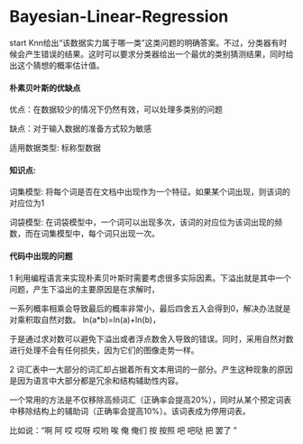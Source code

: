 # Bayesian-Linear-Regression
start
Knn给出“该数据实力属于哪一类”这类问题的明确答案。不过，分类器有时候会产生错误的结果。这时可以要求分类器给出一个最优的类别猜测结果，同时给出这个猜想的概率估计值。

#### 朴素贝叶斯的优缺点

优点：在数据较少的情况下仍然有效，可以处理多类别的问题

缺点：对于输入数据的准备方式较为敏感

适用数据类型: 标称型数据


#### 知识点:

词集模型: 将每个词是否在文档中出现作为一个特征。如果某个词出现，则该词的对应位为1

词袋模型: 在词袋模型中，一个词可以出现多次，该词的对应位为该词出现的频数，而在词集模型中，每个词只出现一次。


#### 代码中出现的问题

1  利用编程语言来实现朴素贝叶斯时需要考虑很多实际因素。下溢出就是其中一个问题，产生下溢出的主要原因是在求解时，

一系列概率相乘会导致最后的概率非常小，最后四舍五入会得到0，解决办法就是对乘积取自然对数。 ln(a*b)=ln(a)+ln(b)，

于是通过求对数可以避免下溢出或者浮点数舍入导致的错误。同时，采用自然对数进行处理不会有任何损失，因为它们的图像走势一样。

2  词汇表中一大部分的词汇却占据着所有文本用词的一部分。产生这种现象的原因是因为语言中大部分都是冗余和结构辅助性内容。

一个常用的方法是不仅移除高频词汇（正确率会提高20%），同时从某个预定词表中移除结构上的辅助词（正确率会提高10%）。该词表成为停用词表。

比如说：“啊 阿 哎 哎呀 哎哟 唉 俺 俺们 按 按照 吧 吧哒 把 罢了 ”